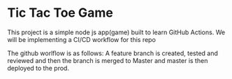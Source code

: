 # Tic Tac Toe Game

This project is a simple node js app(game) built to learn GitHub Actions. We will be implementing a CI/CD workflow for this repo

The github worlflow is as follows: A feature branch is created, tested and reviewed and then the branch is merged to 
Master and master is then deployed to the prod.